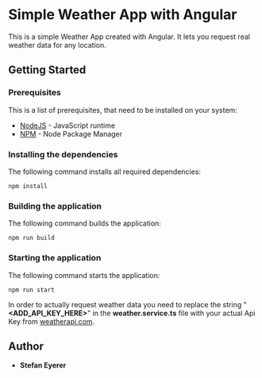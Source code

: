 # Simple Weather App with Angular

This is a simple Weather App created with Angular.
It lets you request real weather data for any location.

## Getting Started

### Prerequisites

This is a list of prerequisites, that need to be installed on your system:

- [NodeJS](https://nodejs.org/en/) - JavaScript runtime
- [NPM](https://www.npmjs.com/) - Node Package Manager

### Installing the dependencies

The following command installs all required dependencies:

```
npm install
```

### Building the application

The following command builds the application:

```
npm run build
```

### Starting the application

The following command starts the application:

```
npm run start
```

In order to actually request weather data you need to replace the string "**\<ADD_API_KEY_HERE>**" in the **weather.service.ts** file with your actual Api Key from [weatherapi.com](https://www.weatherapi.com/).

## Author

- **Stefan Eyerer**
